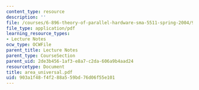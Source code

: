 ```yaml
---
content_type: resource
description: ''
file: /courses/6-896-theory-of-parallel-hardware-sma-5511-spring-2004/903a1f48f4f288a559bd76d06f55e101_area_universal.pdf
file_type: application/pdf
learning_resource_types:
- Lecture Notes
ocw_type: OCWFile
parent_title: Lecture Notes
parent_type: CourseSection
parent_uid: 2de3b456-1af3-e8a7-c2da-606a9b4aad24
resourcetype: Document
title: area_universal.pdf
uid: 903a1f48-f4f2-88a5-59bd-76d06f55e101
---
```

